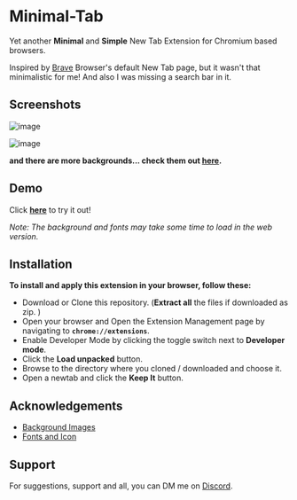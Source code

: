 # Minimal-Tab
Yet another **Minimal** and **Simple** New Tab Extension for Chromium based browsers.

Inspired by [Brave](https://brave.com/) Browser's default New Tab page, but it wasn't that minimalistic for me! And also I was missing a search bar in it.


## Screenshots

![image](https://user-images.githubusercontent.com/82661604/183825003-65c40723-3b4f-40b4-a959-21ff323f2a91.png)

![image](https://user-images.githubusercontent.com/82661604/183825038-e2513b7d-763a-4432-819b-4b62b1a6dd2f.png)

**and there are more backgrounds... check them out [here](https://github.com/ATRS7391/Minimal-Tab/tree/main/assets/backgrounds).**


## Demo

Click [**here**](https://atrs7391.github.io/Minimal-Tab/) to try it out! 

_Note: The background and fonts may take some time to load in the web version._


## Installation

**To install and apply this extension in your browser, follow these:**

- Download or Clone this repository. (**Extract all** the files if downloaded as zip. )
- Open your browser and Open the Extension Management page by navigating to **`chrome://extensions`**.
- Enable Developer Mode by clicking the toggle switch next to **Developer mode**.
- Click the **Load unpacked** button.
- Browse to the directory where you cloned / downloaded and choose it.
- Open a newtab and click the **Keep It** button.


## Acknowledgements

 - [Background Images](https://unsplash.com/)
 - [Fonts and Icon](https://fonts.google.com/)


## Support

For suggestions, support and all, you can DM me on [Discord](https://atrs7391.up.railway.app/social/discord).
